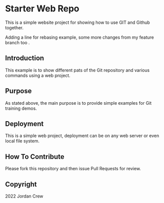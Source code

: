 # Starter Web Repo

This is a simple website project for showing how to use GIT and Github together. 

Adding a line for rebasing example, some more changes from my feature branch too . 

## Introduction

This example is to show different pats of the Git repository and various commands using a web project.

## Purpose

As stated above, the main purpose is to provide simple examples for Git training demos. 

## Deployment

This is a simple web project, deployment can be on any web server or even local file system. 

## How To Contribute

Please fork this repository and then issue Pull Requests for review. 

## Copyright

2022 Jordan Crew

